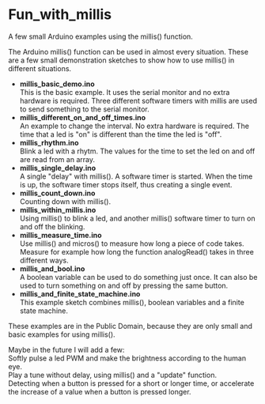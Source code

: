 # Fun_with_millis
A few small Arduino examples using the millis() function.

The Arduino millis() function can be used in almost every situation.
These are a few small demonstration sketches to show how to use millis() in different situations.


 - **millis_basic_demo.ino**  
   This is the basic example. It uses the serial monitor and no extra hardware is required.
   Three different software timers with millis are used to send something to the serial monitor.
 - **millis_different_on_and_off_times.ino**  
   An example to change the interval. No extra hardware is required. The time that a led
   is "on" is different than the time the led is "off".
 - **millis_rhythm.ino**  
   Blink a led with a rhytm. The values for the time to set the led on and off
   are read from an array.
 - **millis_single_delay.ino**  
   A single "delay" with millis(). A software timer is started. When the time is up, the
   software timer stops itself, thus creating a single event.
 - **millis_count_down.ino**  
   Counting down with millis().
 - **millis_within_millis.ino**  
   Using millis() to blink a led, and another millis() software timer to turn on and off 
   the blinking.
 - **millis_measure_time.ino**  
   Use millis() and micros() to measure how long a piece of code takes. Measure for
   example how long the function analogRead() takes in three different ways.
 - **millis_and_bool.ino**  
   A boolean variable can be used to do something just once. It can also be used
   to turn something on and off by pressing the same button.
 - **millis_and_finite_state_machine.ino**  
   This example sketch combines millis(), boolean variables and a finite state machine.

These examples are in the Public Domain, because they are only small and basic examples for using millis().

Maybe in the future I will add a few:  
Softly pulse a led PWM and make the brightness according to the human eye.  
Play a tune without delay, using millis() and a "update" function.  
Detecting when a button is pressed for a short or longer time, or accelerate the increase of a value when a button is pressed longer.
